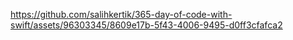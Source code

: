 https://github.com/salihkertik/365-day-of-code-with-swift/assets/96303345/8609e17b-5f43-4006-9495-d0ff3cfafca2
